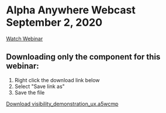 # Alpha Anywhere Webcast September 2, 2020

[Watch Webinar](https://youtu.be/tMgSQHo-660)

## Downloading only the component for this webinar:

1. Right click the download link below
2. Select "Save link as"
3. Save the file

<a href="https://github.com/alphaanywhere/Alpha-Anywhere-Webinars/raw/master/September%202%202020/visibility_demonstration_ux.a5wcmp">Download visibility_demonstration_ux.a5wcmp</a>
